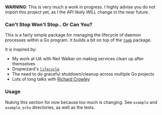 **WARNING**: This is very much a work in progress. I highly advise you do not
import this project yet, as I the API likely _WILL_ change in the near future.

### Can't Stop Won't Stop.. Or Can You?

This is a fairly simple package for managing the lifecycle of daemon processes
within a Go program. It builds a bit on top of the [`tomb`](http://launchpad.net/tomb) package.

It is inspired by:

* My work at UA with Neil Walker on making services clean up after themselves
* Dropwizard's [`lifecycle`](https://github.com/codahale/dropwizard/tree/master/dropwizard-lifecycle/src/main/java/com/codahale/dropwizard/lifecycle)
* The need to do graceful shutdown/cleanup across multiple Go projects
* Lots of long talks with [Richard Crowley](http://rcrowley.org/articles/golang-graceful-stop.html)

### Usage

Nuking this section for now because too much is changing. See `example` and
`example_echo` directories, as well as the tests.
